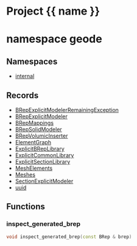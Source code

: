 <script setup>
import {useRoute} from 'vitepress'
const {path} = useRoute()
const tokens = path.split('/')
const words = tokens[2].split('-');
for (let i = 0; i < words.length; i++) {
    words[i] = words[i].charAt(0).toUpperCase() + words[i].slice(1);
    words[i] = words[i].replace('geode', 'Geode')
}
const name = words.join('-');
</script>
# Project {{ name }}

# namespace geode



## Namespaces

* [internal](internal/index.md)


## Records

* [BRepExplicitModelerRemainingException](BRepExplicitModelerRemainingException.md)
* [BRepExplicitModeler](BRepExplicitModeler.md)
* [BRepMappings](BRepMappings.md)
* [BRepSolidModeler](BRepSolidModeler.md)
* [BRepVolumicInserter](BRepVolumicInserter.md)
* [ElementGraph](ElementGraph.md)
* [ExplicitBRepLibrary](ExplicitBRepLibrary.md)
* [ExplicitCommonLibrary](ExplicitCommonLibrary.md)
* [ExplicitSectionLibrary](ExplicitSectionLibrary.md)
* [MeshElements](MeshElements.md)
* [Meshes](Meshes.md)
* [SectionExplicitModeler](SectionExplicitModeler.md)
* [uuid](uuid.md)


## Functions

### inspect_generated_brep

```cpp
void inspect_generated_brep(const BRep & brep)
```




